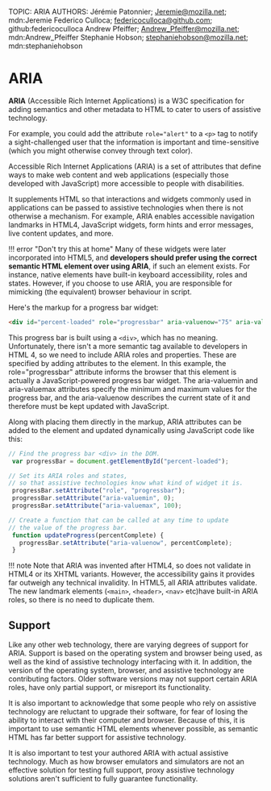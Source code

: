 TOPIC: ARIA
AUTHORS: Jérémie Patonnier; Jeremie@mozilla.net; mdn:Jeremie
         Federico Culloca; federicoculloca@github.com; github:federicoculloca
         Andrew Pfeiffer; Andrew_Pfeiffer@mozilla.net; mdn:Andrew_Pfeiffer
         Stephanie Hobson; stephaniehobson@mozilla.net; mdn:stephaniehobson

# ARIA

**ARIA** (Accessible Rich Internet Applications) is a W3C specification for adding semantics and
other metadata to HTML to cater to users of assistive technology.

For example, you could add the attribute `role="alert"` to a `<p>` tag to notify a
sight-challenged user that the information is important and time-sensitive
(which you might otherwise convey through text color).

Accessible Rich Internet Applications (ARIA) is a set of attributes that define ways to make web
content and web applications (especially those developed with JavaScript) more accessible to people
with disabilities.

It supplements HTML so that interactions and widgets commonly used in applications can be passed to
assistive technologies when there is not otherwise a mechanism. For example,
ARIA enables accessible navigation landmarks in HTML4, JavaScript widgets,
form hints and error messages, live content updates, and more.

!!! error "Don't try this at home"
    Many of these widgets were later incorporated into HTML5, and
    **developers should prefer using the correct semantic HTML element over using ARIA**,
    if such an element exists. For instance, native elements have built-in keyboard accessibility,
    roles and states. However, if you choose to use ARIA, you are responsible for
    mimicking (the equivalent) browser behaviour in script.

Here's the markup for a progress bar widget:

```html
<div id="percent-loaded" role="progressbar" aria-valuenow="75" aria-valuemin="0" aria-valuemax="100">
```

This progress bar is built using a `<div>`, which has no meaning. Unfortunately, there isn't a more
semantic tag available to developers in HTML 4, so we need to include ARIA roles and properties.
These are specified by adding attributes to the element. In this example, the role="progressbar"
attribute informs the browser that this element is actually a JavaScript-powered progress bar widget.
The aria-valuemin and aria-valuemax attributes specify the minimum and maximum values for the progress
bar, and the aria-valuenow describes the current state of it and therefore must be
kept updated with JavaScript.

Along with placing them directly in the markup, ARIA attributes can be added to the element and updated
dynamically using JavaScript code like this:

```javascript
// Find the progress bar <div> in the DOM.
 var progressBar = document.getElementById("percent-loaded");

// Set its ARIA roles and states,
// so that assistive technologies know what kind of widget it is.
 progressBar.setAttribute("role", "progressbar");
 progressBar.setAttribute("aria-valuemin", 0);
 progressBar.setAttribute("aria-valuemax", 100);

// Create a function that can be called at any time to update
// the value of the progress bar.
 function updateProgress(percentComplete) {
   progressBar.setAttribute("aria-valuenow", percentComplete);
 }
```

!!! note
    Note that ARIA was invented after HTML4, so does not validate in HTML4 or its XHTML variants. However,
    the accessibility gains it provides far outweigh any technical invalidity.
    In HTML5, all ARIA attributes validate. The new landmark elements
    (`<main>`, `<header>`, `<nav>` etc)have built-in ARIA roles, so there is no need to duplicate them.

## Support

Like any other web technology, there are varying degrees of support for ARIA. Support is based on
the operating system and browser being used, as well as the kind of assistive technology
interfacing with it. In addition, the version of the operating system, browser, and assistive
technology are contributing factors. Older software versions may not support certain ARIA roles,
have only partial support, or misreport its functionality.

It is also important to acknowledge that some people who rely on assistive technology are reluctant
to upgrade their software, for fear of losing the ability to interact with their computer and browser.
Because of this, it is important to use semantic HTML elements whenever possible, as semantic HTML
has far better support for assistive technology.

It is also important to test your authored ARIA with actual assistive technology. Much as how
browser emulators and simulators are not an effective solution for testing full support,
proxy assistive technology solutions aren't sufficient to fully guarantee functionality.

